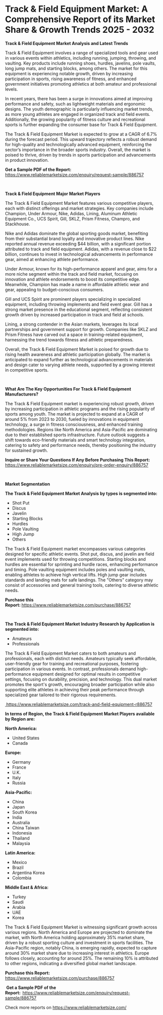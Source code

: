 <p><h1>Track & Field Equipment Market: A Comprehensive Report of its Market Share & Growth Trends 2025 - 2032</h1></p><p><strong>Track & Field Equipment Market Analysis and Latest Trends</strong></p>
<p><p>Track & Field Equipment involves a range of specialized tools and gear used in various events within athletics, including running, jumping, throwing, and vaulting. Key products include running shoes, hurdles, javelins, pole vaults, long jump mats, and starting blocks, among others. The market for this equipment is experiencing notable growth, driven by increasing participation in sports, rising awareness of fitness, and enhanced government initiatives promoting athletics at both amateur and professional levels.</p><p>In recent years, there has been a surge in innovations aimed at improving performance and safety, such as lightweight materials and ergonomic designs. The youth demographic is particularly influencing market trends, as more young athletes are engaged in organized track and field events. Additionally, the growing popularity of fitness culture and recreational sports is further expanding the consumer base for Track & Field Equipment.</p><p>The Track & Field Equipment Market is expected to grow at a CAGR of 6.7% during the forecast period. This upward trajectory reflects a robust demand for high-quality and technologically advanced equipment, reinforcing the sector’s importance in the broader sports industry. Overall, the market is poised to thrive, driven by trends in sports participation and advancements in product innovation.</p></p>
<p><strong>Get a Sample PDF of the Report:&nbsp;</strong> <a href="https://www.reliablemarketsize.com/enquiry/request-sample/886757?utm_campaign=2747&utm_medium=2&utm_source=Github&utm_content=ia&utm_term=04042025&utm_id=track-field-equipment">https://www.reliablemarketsize.com/enquiry/request-sample/886757</a></p>
<p>&nbsp;</p>
<p><strong>Track & Field Equipment Major Market Players</strong></p>
<p><p>The Track & Field Equipment Market features various competitive players, each with distinct offerings and market strategies. Key companies include Champion, Under Armour, Nike, Adidas, Lining, Aluminum Athletic Equipment Co., UCS Spirit, Gill, SKLZ, Prism Fitness, Champro, and Stackhouse.</p><p>Nike and Adidas dominate the global sporting goods market, benefiting from their substantial brand loyalty and innovative product lines. Nike reported annual revenue exceeding $44 billion, with a significant portion attributed to track and field equipment. Adidas, with a revenue close to $22 billion, continues to invest in technological advancements in performance gear, aimed at enhancing athlete performance.</p><p>Under Armour, known for its high-performance apparel and gear, aims for a more niche segment within the track and field market, focusing on innovation and athlete endorsements to boost its competitive edge. Meanwhile, Champion has made a name in affordable athletic wear and gear, appealing to budget-conscious consumers.</p><p>Gill and UCS Spirit are prominent players specializing in specialized equipment, including throwing implements and field event gear. Gill has a strong market presence in the educational segment, reflecting consistent growth driven by increased participation in track and field at schools.</p><p>Lining, a strong contender in the Asian markets, leverages its local partnerships and government support for growth. Companies like SKLZ and Prism Fitness have carved out a space in training-related equipment, harnessing the trend towards fitness and athletic preparedness.</p><p>Overall, the Track & Field Equipment Market is poised for growth due to rising health awareness and athletic participation globally. The market is anticipated to expand further as technological advancements in materials and design cater to varying athlete needs, supported by a growing interest in competitive sports.</p></p>
<p>&nbsp;</p>
<p><strong>What Are The Key Opportunities For Track & Field Equipment Manufacturers?</strong></p>
<p><p>The Track & Field Equipment market is experiencing robust growth, driven by increasing participation in athletic programs and the rising popularity of sports among youth. The market is projected to expand at a CAGR of around 5% from 2023 to 2030, fueled by innovations in equipment technology, a surge in fitness consciousness, and enhanced training methodologies. Regions like North America and Asia-Pacific are dominating due to their established sports infrastructure. Future outlook suggests a shift towards eco-friendly materials and smart technology integration, catering to safety and performance needs, thereby positioning the industry for sustained growth.</p></p>
<p><strong>Inquire or Share Your Questions If Any Before Purchasing This Report:</strong> <a href="https://www.reliablemarketsize.com/enquiry/pre-order-enquiry/886757?utm_campaign=2747&utm_medium=2&utm_source=Github&utm_content=ia&utm_term=04042025&utm_id=track-field-equipment">https://www.reliablemarketsize.com/enquiry/pre-order-enquiry/886757</a></p>
<p>&nbsp;</p>
<p><strong>Market Segmentation</strong></p>
<p><strong>The Track & Field Equipment Market Analysis by types is segmented into:</strong></p>
<p><ul><li>Shot Put</li><li>Discus</li><li>Javelin</li><li>Starting Blocks</li><li>Hurdles</li><li>Pole Vaulting</li><li>High Jump</li><li>Others</li></ul></p>
<p><p>The Track & Field Equipment market encompasses various categories designed for specific athletic events. Shot put, discus, and javelin are field event implements used for throwing competitions. Starting blocks and hurdles are essential for sprinting and hurdle races, enhancing performance and timing. Pole vaulting equipment includes poles and vaulting mats, enabling athletes to achieve high vertical lifts. High jump gear includes standards and landing mats for safe landings. The "Others" category may consist of accessories and general training tools, catering to diverse athletic needs.</p></p>
<p><strong>Purchase this Report:&nbsp;</strong><a href="https://www.reliablemarketsize.com/purchase/886757?utm_campaign=2747&utm_medium=2&utm_source=Github&utm_content=ia&utm_term=04042025&utm_id=track-field-equipment">https://www.reliablemarketsize.com/purchase/886757</a></p>
<p>&nbsp;</p>
<p><strong>The Track & Field Equipment Market Industry Research by Application is segmented into:</strong></p>
<p><ul><li>Amateurs</li><li>Professionals</li></ul></p>
<p><p>The Track & Field Equipment Market caters to both amateurs and professionals, each with distinct needs. Amateurs typically seek affordable, user-friendly gear for training and recreational purposes, fostering participation in various events. In contrast, professionals demand high-performance equipment designed for optimal results in competitive settings, focusing on durability, precision, and technology. This dual market promotes the sport's growth, encouraging broader participation while also supporting elite athletes in achieving their peak performance through specialized gear tailored to their rigorous requirements.</p></p>
<p><a href="https://www.reliablemarketsize.com/track-and-field-equipment-r886757?utm_campaign=2747&utm_medium=2&utm_source=Github&utm_content=ia&utm_term=04042025&utm_id=track-field-equipment">&nbsp;https://www.reliablemarketsize.com/track-and-field-equipment-r886757</a></p>
<p><strong>In terms of Region, the Track & Field Equipment Market Players available by Region are:</strong></p>
<p>
    <p> <strong> North America: </strong>
        <ul>
            <li>United States</li>
            <li>Canada</li>
        </ul>
        </p> 
    <p> <strong> Europe: </strong>
        <ul>
            <li>Germany</li>
            <li>France</li>
            <li>U.K.</li>
            <li>Italy</li>
            <li>Russia</li>
        </ul>
        </p> 
    <p> <strong> Asia-Pacific: </strong>
        <ul>
            <li>China</li>
            <li>Japan</li>
            <li>South Korea</li>
            <li>India</li>
            <li>Australia</li>
            <li>China Taiwan</li>
            <li>Indonesia</li>
            <li>Thailand</li>
            <li>Malaysia</li>
        </ul>
        </p> 
    <p> <strong> Latin America: </strong>
        <ul>
            <li>Mexico</li>
            <li>Brazil</li>
            <li>Argentina Korea</li>
            <li>Colombia</li>
        </ul>
        </p> 
    <p> <strong> Middle East & Africa: </strong>
        <ul>
            <li>Turkey</li>
            <li>Saudi</li>
            <li>Arabia</li>
            <li>UAE</li>
            <li>Korea</li>
        </ul>
    </p>
    </p>
<p><p>The Track & Field Equipment Market is witnessing significant growth across various regions. North America and Europe are projected to dominate the market, with North America holding approximately 35% market share, driven by a robust sporting culture and investment in sports facilities. The Asia-Pacific region, notably China, is emerging rapidly, expected to capture around 30% market share due to increasing interest in athletics. Europe follows closely, accounting for around 25%. The remaining 10% is attributed to other regions, indicating a diversified global market landscape.</p></p>
<p><strong>Purchase this Report: </strong><a href="https://www.reliablemarketsize.com/purchase/886757?utm_campaign=2747&utm_medium=2&utm_source=Github&utm_content=ia&utm_term=04042025&utm_id=track-field-equipment">https://www.reliablemarketsize.com/purchase/886757</a></p>
<p>&nbsp;<strong>Get a Sample PDF of the Report:&nbsp;&nbsp;</strong><a href="https://www.reliablemarketsize.com/enquiry/request-sample/886757?utm_campaign=2747&utm_medium=2&utm_source=Github&utm_content=ia&utm_term=04042025&utm_id=track-field-equipment">https://www.reliablemarketsize.com/enquiry/request-sample/886757</a></p>
<p><strong></strong></p>
<p>Check more reports on <a href="https://www.reliablemarketsize.com/?utm_campaign=2747&utm_medium=2&utm_source=Github&utm_content=ia&utm_term=04042025&utm_id=track-field-equipment">https://www.reliablemarketsize.com/</a></p>